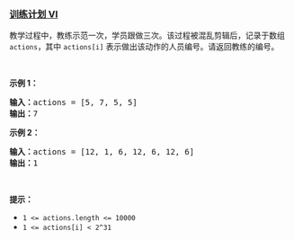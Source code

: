 ### [训练计划 VI](https://leetcode-cn.com/problems/shu-zu-zhong-shu-zi-chu-xian-de-ci-shu-ii-lcof)

<p>教学过程中，教练示范一次，学员跟做三次。该过程被混乱剪辑后，记录于数组 <code>actions</code>，其中 <code>actions[i]</code> 表示做出该动作的人员编号。请返回教练的编号。</p>

<p>&nbsp;</p>

<p><strong>示例 1：</strong></p>

<pre>
<strong>输入：</strong>actions = [5, 7, 5, 5]
<strong>输出：</strong>7
</pre>

<p><strong>示例 2：</strong></p>

<pre>
<strong>输入：</strong>actions = [12, 1, 6, 12, 6, 12, 6]
<strong>输出：</strong>1
</pre>

<p>&nbsp;</p>

<p><strong>提示：</strong></p>

<ul>
	<li><code>1 &lt;= actions.length &lt;= 10000</code></li>
	<li><code>1 &lt;= actions[i] &lt; 2^31</code></li>
</ul>
